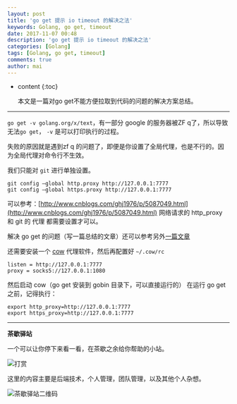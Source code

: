 ```yaml
---
layout: post
title: 'go get 提示 io timeout 的解决之法'
keywords: Golang, go get, timeout
date: 2017-11-07 00:48
description: 'go get 提示 io timeout 的解决之法'
categories: [Golang]
tags: [Golang, go get, timeout]
comments: true
author: mai
---
```


* content
{:toc}

    本文是一篇对go get不能方便拉取到代码的问题的解决方案总结。

----

`go get -v golang.org/x/text`，有一部分 google 的服务器被ZF q了，所以导致无法`go get`， `-v` 是可以打印执行的过程。

失败的原因就是遇到zf q 的问题了，即便是你设置了全局代理，也是不行的。因为全局代理对命令行不生效。

我们只能对 `git` 进行单独设置。

```shell
git config —global http.proxy http://127.0.0.1:7777
git config —global https.proxy http://127.0.0.1:7777
```

可以参考：[http://www.cnblogs.com/ghj1976/p/5087049.html](http://www.cnblogs.com/ghj1976/p/5087049.html)
网络请求的 http_proxy 和 git 的 代理 都需要设置才可以。

解决 go get 的问题（写一篇总结的文章）还可以参考另外[一篇文章](http://colobu.com/2017/01/26/how-to-go-get-behind-GFW/)

还需要安装一个 [cow](https://github.com/cyfdecyf/cow/) 代理软件，然后再配置好 `~/.cow/rc` 

```shell
listen = http://127.0.0.1:7777
proxy = socks5://127.0.0.1:1080
```

然后启动 cow（go get 安装到 gobin 目录下，可以直接运行的）
在运行 go get 之前，记得执行：

```shell
export http_proxy=http://127.0.0.1:7777
export https_proxy=http://127.0.0.1:7777
```

----

**茶歇驿站**

一个可以让你停下来看一看，在茶歇之余给你帮助的小站。

![打赏](http://oqos7hrvp.bkt.clouddn.com/blog/money.jpg)

这里的内容主要是后端技术，个人管理，团队管理，以及其他个人杂想。

![茶歇驿站二维码](http://oqos7hrvp.bkt.clouddn.com/blog/tech_tea.jpg)
